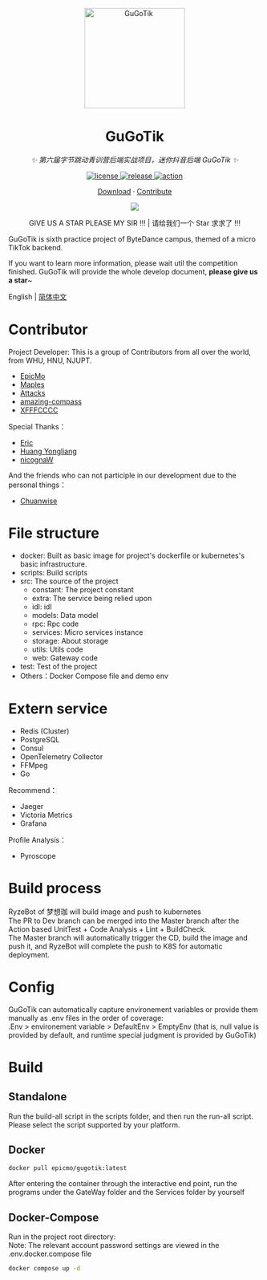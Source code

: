 <p align="center">
  <a href="https://github.com/GuGoOrg/GuGoTik">
    <img src="https://avatars.githubusercontent.com/u/140634467?s=200&v=4" width="200" height="200" alt="GuGoTik">
  </a>
</p>

<div align="center">

# GuGoTik

_✨ 第六届字节跳动青训营后端实战项目，迷你抖音后端 GuGoTik ✨_  


</div>

<p align="center">
  <a href="https://raw.githubusercontent.com/GuGoOrg/GuGoTik/master/LICENSE">
    <img src="https://img.shields.io/github/license/GuGoOrg/GuGoTik" alt="license">
  </a>
  <a href="https://github.com/GuGoOrg/GuGoTik/releases">
    <img src="https://img.shields.io/github/v/release/GuGoOrg/GuGoTik?color=blueviolet&include_prereleases" alt="release">
  </a>
  <a href="https://github.com/GuGoOrg/GuGoTik/actions">
    <img src="https://github.com/GuGoOrg/GuGoTik/actions/workflows/devcheck.yml/badge.svg" alt="action">
  </a>

<p align="center">
  <a href="https://github.com/GuGoOrg/GuGoTik/releases">Download</a>
  ·
  <a href="https://github.com/GuGoOrg/GuGoTik/blob/main/CONTRIBUTING.md">Contribute</a>
</p>

<p align="center">
    <img src="https://api.visitorbadge.io/api/visitors?path=https://github.com/GuGoOrg/GuGoTik&label=visitors&countColor=%231758F0" alter="Hello, GuGoTik !"/>
    <p align= "center">GIVE US A STAR PLEASE MY SIR !!! | 请给我们一个 Star 求求了 !!!</p>
</p>

GuGoTik is sixth practice project of ByteDance campus, themed of a micro TikTok backend.  

If you want to learn more information, please wait util the competition finished. GuGoTik will provide the whole develop document, **please give us a star**~

English | [简体中文](docs/README-CN.md)
# Contributor  
Project Developer: This is a group of Contributors from all over the world, from WHU, HNU, NJUPT.  
- [EpicMo](https://github.com/liaosunny123)
- [Maples](https://github.com/Maple-pro)
- [Attacks](https://github.com/Attack825)
- [amazing-compass](https://github.com/amazing-compass)
- [XFFFCCCC](https://github.com/XFFFCCCC)

Special Thanks：
- [Eric](https://github.com/ExerciseBook)
- [Huang Yongliang](https://github.com/956237586)
- [nicognaW](https://github.com/nicognaW)

And the friends who can not participle in our development due to the personal things：
- [Chuanwise](https://github.com/Chuanwise)

# File structure 
- docker: Built as basic image for project's dockerfile or kubernetes's basic infrastructure.  
- scripts: Build scripts
- src: The source of the project  
    - constant: The project constant  
    - extra: The service being relied upon  
    - idl: idl  
    - models: Data model  
    - rpc: Rpc code  
    - services: Micro services instance  
    - storage: About storage  
    - utils: Utils code  
    - web: Gateway code  
- test: Test of the project  
- Others：Docker Compose file and demo env

# Extern service  
- Redis (Cluster)
- PostgreSQL
- Consul
- OpenTelemetry Collector
- FFMpeg
- Go

Recommend：
- Jaeger
- Victoria Metrics
- Grafana

Profile Analysis：
- Pyroscope

# Build process
RyzeBot of 梦想珈 will build image and push to kubernetes  
The PR to Dev branch can be merged into the Master branch after the Action based UnitTest + Code Analysis + Lint + BuildCheck.  
The Master branch will automatically trigger the CD, build the image and push it, and RyzeBot will complete the push to K8S for automatic deployment.  

# Config
GuGoTik can automatically capture environement variables or provide them manually as .env files in the order of coverage:  
.Env > environement variable > DefaultEnv > EmptyEnv (that is, null value is provided by default, and runtime special judgment is provided by GuGoTik)  

# Build
## Standalone
Run the build-all script in the scripts folder, and then run the run-all script. Please select the script supported by your platform.  
## Docker
```bash
docker pull epicmo/gugotik:latest
```
After entering the container through the interactive end point, run the programs under the GateWay folder and the Services folder by yourself  
## Docker-Compose
Run in the project root directory:  
Note: The relevant account password settings are viewed in the .env.docker.compose file  
```bash
docker compose up -d
```
